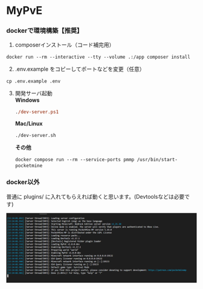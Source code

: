 # MyPvE

### dockerで環境構築【推奨】
1. composerインストール（コード補完用）
```shell
docker run --rm --interactive --tty --volume .:/app composer install
```

2. .env.example をコピーしてポートなどを変更（任意）
```shell
cp .env.example .env
```

3. 開発サーバ起動  
    **Windows**
    ```ps
    ./dev-server.ps1
    ```
    **Mac/Linux**
    ```shell
    ./dev-server.sh
    ```
    **その他**
    ```shell
    docker compose run --rm --service-ports pmmp /usr/bin/start-pocketmine
    ```
### docker以外
普通に plugins/ に入れてもらえれば動くと思います。(Devtoolsなどは必要です)

![alt text](image.png)
